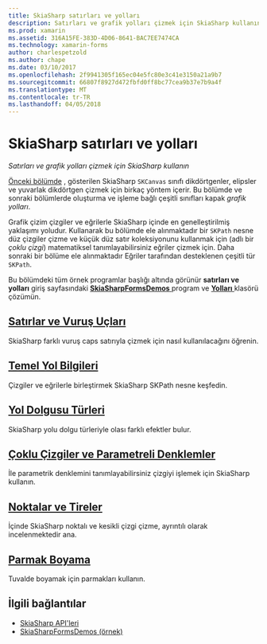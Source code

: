 ```yaml
---
title: SkiaSharp satırları ve yolları
description: Satırları ve grafik yolları çizmek için SkiaSharp kullanın
ms.prod: xamarin
ms.assetid: 316A15FE-383D-4D06-8641-BAC7EE7474CA
ms.technology: xamarin-forms
author: charlespetzold
ms.author: chape
ms.date: 03/10/2017
ms.openlocfilehash: 2f9941305f165ec04e5fc80e3c41e3150a21a9b7
ms.sourcegitcommit: 66807f8927d472fbfd0ff8bc77cea9b37e7b9a4f
ms.translationtype: MT
ms.contentlocale: tr-TR
ms.lasthandoff: 04/05/2018
---
```

# <a name="skiasharp-lines-and-paths"></a>SkiaSharp satırları ve yolları

_Satırları ve grafik yolları çizmek için SkiaSharp kullanın_

[Önceki bölümde](~/xamarin-forms/user-interface/graphics/skiasharp/basics/index.md) , gösterilen SkiaSharp `SKCanvas` sınıfı dikdörtgenler, elipsler ve yuvarlak dikdörtgen çizmek için birkaç yöntem içerir. Bu bölümde ve sonraki bölümlerde oluşturma ve işleme bağlı çeşitli sınıfları kapak *grafik yolları*.

Grafik çizim çizgiler ve eğrilerle SkiaSharp içinde en genelleştirilmiş yaklaşımı yoludur. Kullanarak bu bölümde ele alınmaktadır bir `SKPath` nesne düz çizgiler çizme ve küçük düz satır koleksiyonunu kullanmak için (adlı bir *çoklu çizgi*) matematiksel tanımlayabilirsiniz eğriler çizmek için. Daha sonraki bir bölüme ele alınmaktadır Eğriler tarafından desteklenen çeşitli tür `SKPath`.

Bu bölümdeki tüm örnek programlar başlığı altında görünür **satırları ve yolları** giriş sayfasındaki [ **SkiaSharpFormsDemos** ](https://developer.xamarin.com/samples/xamarin-forms/SkiaSharpForms/Demos/) program ve [ **Yolları** ](https://github.com/xamarin/xamarin-forms-samples/tree/master/SkiaSharpForms/Demos/Demos/SkiaSharpFormsDemos/Paths) klasörü çözümün.

## <a name="lines-and-stroke-capslinesmd"></a>[Satırlar ve Vuruş Uçları](lines.md)

SkiaSharp farklı vuruş caps satırıyla çizmek için nasıl kullanılacağını öğrenin.

## <a name="path-basicspathsmd"></a>[Temel Yol Bilgileri](paths.md)

Çizgiler ve eğrilerle birleştirmek SkiaSharp SKPath nesne keşfedin.

## <a name="the-path-fill-typesfill-typesmd"></a>[Yol Dolgusu Türleri](fill-types.md)

SkiaSharp yolu dolgu türleriyle olası farklı efektler bulur.

## <a name="polylines-and-parametric-equationspolylinesmd"></a>[Çoklu Çizgiler ve Parametreli Denklemler](polylines.md)

İle parametrik denklemini tanımlayabilirsiniz çizgiyi işlemek için SkiaSharp kullanın.

## <a name="dots-and-dashesdotsmd"></a>[Noktalar ve Tireler](dots.md)

İçinde SkiaSharp noktalı ve kesikli çizgi çizme, ayrıntılı olarak incelenmektedir ana.

## <a name="finger-paintingfinger-paintmd"></a>[Parmak Boyama](finger-paint.md)

Tuvalde boyamak için parmakları kullanın.


## <a name="related-links"></a>İlgili bağlantılar

- [SkiaSharp API'leri](https://developer.xamarin.com/api/root/SkiaSharp/)
- [SkiaSharpFormsDemos (örnek)](https://developer.xamarin.com/samples/xamarin-forms/SkiaSharpForms/Demos/)
